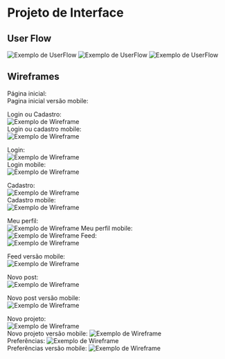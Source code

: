 
# Projeto de Interface

## User Flow

![Exemplo de UserFlow](images/userflowc1.png)
![Exemplo de UserFlow](images/userflowc2.png)
![Exemplo de UserFlow](images/userflowc3.png)




## Wireframes
Página inicial:
<br />
Pagina inicial versão mobile:
<br />

Login ou Cadastro:
 <br /> 
![Exemplo de Wireframe](images/logincadastrovc.png)
 <br /> 
Login ou cadastro mobile:
 <br /> 
![Exemplo de Wireframe](images/logincadastrovm.png)
 <br /> 

Login:
 <br /> 
![Exemplo de Wireframe](images/loginvc.png)
<br /> 
Login mobile:
 <br /> 
![Exemplo de Wireframe](images/loginvm.png)
 <br /> 

Cadastro:
 <br /> 
![Exemplo de Wireframe](images/cadastrovc.png)
<br /> 
Cadastro mobile:
 <br /> 
![Exemplo de Wireframe](images/cadastrovm.png)
 <br /> 
 
 Meu perfil:
 <br /> 
![Exemplo de Wireframe](images/MeuPerfil-COMPUTADOR.png)
Meu perfil mobile:
 <br /> 
 ![Exemplo de Wireframe](images/MeuPerfil-MOBILE.png)
Feed:
<br />
![Exemplo de Wireframe](images/Feed.png)

Feed versão mobile:
<br />
![Exemplo de Wireframe](images/Feed-versão-mobile.png)

Novo post:
<br />
![Exemplo de Wireframe](images/Novo-post.png)

Novo post versão mobile:
<br />
![Exemplo de Wireframe](images/Novo-post-mobile.png)

Novo projeto:
<br />
![Exemplo de Wireframe](images/inscomp.jpg)
<br />
Novo projeto versão mobile:
![Exemplo de Wireframe](images/inscmobile.jpg)
<br />
Preferências:
![Exemplo de Wireframe](images/vscomp.jpg)
<br />
Preferências versão mobile:
![Exemplo de Wireframe](images/vsmobile.jpg)
<br />

